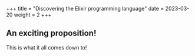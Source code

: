 +++
title = "Discovering the Elixir programming language"
date = 2023-03-20
weight = 2
+++

## An exciting proposition!
This is what it all comes down to!

